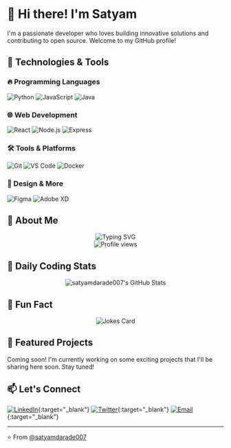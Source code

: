 # 👋 Hi there! I'm Satyam

I'm a passionate developer who loves building innovative solutions and contributing to open source. Welcome to my GitHub profile!

## 🚀 Technologies & Tools

### 🔥 Programming Languages
![Python](https://img.shields.io/badge/Python-3776AB?style=for-the-badge&logo=python&logoColor=white)
![JavaScript](https://img.shields.io/badge/JavaScript-F7DF1E?style=for-the-badge&logo=javascript&logoColor=black)
![Java](https://img.shields.io/badge/Java-ED8B00?style=for-the-badge&logo=openjdk&logoColor=white)

### 🌐 Web Development
![React](https://img.shields.io/badge/React-20232A?style=for-the-badge&logo=react&logoColor=61DAFB)
![Node.js](https://img.shields.io/badge/Node.js-43853D?style=for-the-badge&logo=node.js&logoColor=white)
![Express](https://img.shields.io/badge/Express.js-404D59?style=for-the-badge)

### 🛠️ Tools & Platforms
![Git](https://img.shields.io/badge/Git-F05032?style=for-the-badge&logo=git&logoColor=white)
![VS Code](https://img.shields.io/badge/VS_Code-0078D4?style=for-the-badge&logo=visual%20studio%20code&logoColor=white)
![Docker](https://img.shields.io/badge/Docker-2496ED?style=for-the-badge&logo=docker&logoColor=white)

### 🎨 Design & More
![Figma](https://img.shields.io/badge/Figma-F24E1E?style=for-the-badge&logo=figma&logoColor=white)
![Adobe XD](https://img.shields.io/badge/Adobe%20XD-470137?style=for-the-badge&logo=Adobe%20XD&logoColor=#FF61F6)

## 🎯 About Me

<div align="center">
  <img src="https://readme-typing-svg.herokuapp.com?font=Fira+Code&weight=600&size=24&duration=3000&pause=1000&color=00F72F&center=true&vCenter=true&width=500&height=50&lines=Hello%2C+I'm+Satyam+%F0%9F%91%8B;Full+Stack+Developer;Open+Source+Enthusiast;Tech+Explorer" alt="Typing SVG" />
  <br/>
  <img src="https://komarev.com/ghpvc/?username=satyamdarade007&style=flat-square&color=blue" alt="Profile views"/>
</div>

## 🚀 Daily Coding Stats

<!-- GitHub Stats Card -->
<div align="center">
  <img src="https://github-readme-streak-stats.herokuapp.com/?user=satyamdarade007&theme=radical" alt="satyamdarade007's GitHub Stats" />
</div>

## 🤖 Fun Fact

<div align="center">
  <img src="https://readme-jokes.vercel.app/api?hideBorder&theme=radical" alt="Jokes Card" />
</div>

## 🚀 Featured Projects

Coming soon! I'm currently working on some exciting projects that I'll be sharing here soon. Stay tuned!

## 📫 Let's Connect

[![LinkedIn](https://img.shields.io/badge/LinkedIn-Connect-blue?style=for-the-badge&logo=linkedin)](https://www.linkedin.com/in/satyam-darade007/ "Connect on LinkedIn"){:target="_blank"}
[![Twitter](https://img.shields.io/badge/Twitter-Follow_@the_leOcious-1DA1F2?style=for-the-badge&logo=twitter)](https://x.com/the_leOcious?t=GbGcWUj8iBkEQ6Gnoq9iAw&s=09 "Follow on Twitter"){:target="_blank"}
[![Email](https://img.shields.io/badge/Email-Contact%20Me-D14836?style=for-the-badge&logo=gmail)](mailto:satyamd353@gmail.com "Send me an email"){:target="_blank"}

---

⭐️ From [@satyamdarade007](https://github.com/satyamdarade007)
